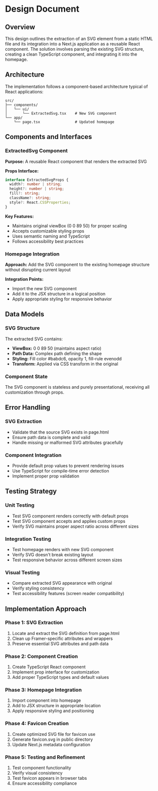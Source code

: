 # Design Document

## Overview

This design outlines the extraction of an SVG element from a static HTML file and its integration into a Next.js application as a reusable React component. The solution involves parsing the existing SVG structure, creating a clean TypeScript component, and integrating it into the homepage.

## Architecture

The implementation follows a component-based architecture typical of React applications:

```
src/
├── components/
│   └── ui/
│       └── ExtractedSvg.tsx    # New SVG component
└── app/
    └── page.tsx                # Updated homepage
```

## Components and Interfaces

### ExtractedSvg Component

**Purpose:** A reusable React component that renders the extracted SVG

**Props Interface:**
```typescript
interface ExtractedSvgProps {
  width?: number | string;
  height?: number | string;
  fill?: string;
  className?: string;
  style?: React.CSSProperties;
}
```

**Key Features:**
- Maintains original viewBox (0 0 89 50) for proper scaling
- Accepts customizable styling props
- Uses semantic naming and TypeScript
- Follows accessibility best practices

### Homepage Integration

**Approach:** Add the SVG component to the existing homepage structure without disrupting current layout

**Integration Points:**
- Import the new SVG component
- Add it to the JSX structure in a logical position
- Apply appropriate styling for responsive behavior

## Data Models

### SVG Structure
The extracted SVG contains:
- **ViewBox:** 0 0 89 50 (maintains aspect ratio)
- **Path Data:** Complex path defining the shape
- **Styling:** Fill color #babdc6, opacity 1, fill-rule evenodd
- **Transform:** Applied via CSS transform in the original

### Component State
The SVG component is stateless and purely presentational, receiving all customization through props.

## Error Handling

### SVG Extraction
- Validate that the source SVG exists in page.html
- Ensure path data is complete and valid
- Handle missing or malformed SVG attributes gracefully

### Component Integration
- Provide default prop values to prevent rendering issues
- Use TypeScript for compile-time error detection
- Implement proper prop validation

## Testing Strategy

### Unit Testing
- Test SVG component renders correctly with default props
- Test SVG component accepts and applies custom props
- Verify SVG maintains proper aspect ratio across different sizes

### Integration Testing
- Test homepage renders with new SVG component
- Verify SVG doesn't break existing layout
- Test responsive behavior across different screen sizes

### Visual Testing
- Compare extracted SVG appearance with original
- Verify styling consistency
- Test accessibility features (screen reader compatibility)

## Implementation Approach

### Phase 1: SVG Extraction
1. Locate and extract the SVG definition from page.html
2. Clean up Framer-specific attributes and wrappers
3. Preserve essential SVG attributes and path data

### Phase 2: Component Creation
1. Create TypeScript React component
2. Implement prop interface for customization
3. Add proper TypeScript types and default values

### Phase 3: Homepage Integration
1. Import component into homepage
2. Add to JSX structure in appropriate location
3. Apply responsive styling and positioning

### Phase 4: Favicon Creation
1. Create optimized SVG file for favicon use
2. Generate favicon.svg in public directory
3. Update Next.js metadata configuration

### Phase 5: Testing and Refinement
1. Test component functionality
2. Verify visual consistency
3. Test favicon appears in browser tabs
4. Ensure accessibility compliance